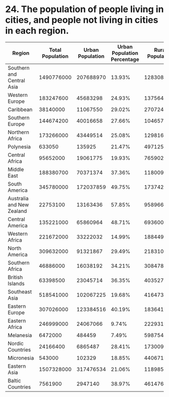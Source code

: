 # 24. The population of people living in cities, and people not living in cities in each region.

| Region | Total Population | Urban Population | Urban Population Percentage | Rural Population | Rural Population Percentage |
| --- | --- | --- | --- | --- | --- |
| Southern and Central Asia | 1490776000 | 207688970 | 13.93% | 1283087030 | 86.07%|
| Western Europe | 183247600 | 45683298 | 24.93% | 137564302 | 75.07%|
| Caribbean | 38140000 | 11067550 | 29.02% | 27072450 | 70.98%|
| Southern Europe | 144674200 | 40016658 | 27.66% | 104657542 | 72.34%|
| Northern Africa | 173266000 | 43449514 | 25.08% | 129816486 | 74.92%|
| Polynesia | 633050 | 135925 | 21.47% | 497125 | 78.53%|
| Central Africa | 95652000 | 19061775 | 19.93% | 76590225 | 80.07%|
| Middle East | 188380700 | 70371374 | 37.36% | 118009326 | 62.64%|
| South America | 345780000 | 172037859 | 49.75% | 173742141 | 50.25%|
| Australia and New Zealand | 22753100 | 13163436 | 57.85% | 9589664 | 42.15%|
| Central America | 135221000 | 65860964 | 48.71% | 69360036 | 51.29%|
| Western Africa | 221672000 | 33222032 | 14.99% | 188449968 | 85.01%|
| North America | 309632000 | 91321867 | 29.49% | 218310133 | 70.51%|
| Southern Africa | 46886000 | 16038192 | 34.21% | 30847808 | 65.79%|
| British Islands | 63398500 | 23045714 | 36.35% | 40352786 | 63.65%|
| Southeast Asia | 518541000 | 102067225 | 19.68% | 416473775 | 80.32%|
| Eastern Europe | 307026000 | 123384516 | 40.19% | 183641484 | 59.81%|
| Eastern Africa | 246999000 | 24067066 | 9.74% | 222931934 | 90.26%|
| Melanesia | 6472000 | 484459 | 7.49% | 5987541 | 92.51%|
| Nordic Countries | 24166400 | 6865487 | 28.41% | 17300913 | 71.59%|
| Micronesia | 543000 | 102329 | 18.85% | 440671 | 81.15%|
| Eastern Asia | 1507328000 | 317476534 | 21.06% | 1189851466 | 78.94%|
| Baltic Countries | 7561900 | 2947140 | 38.97% | 4614760 | 61.03%|
